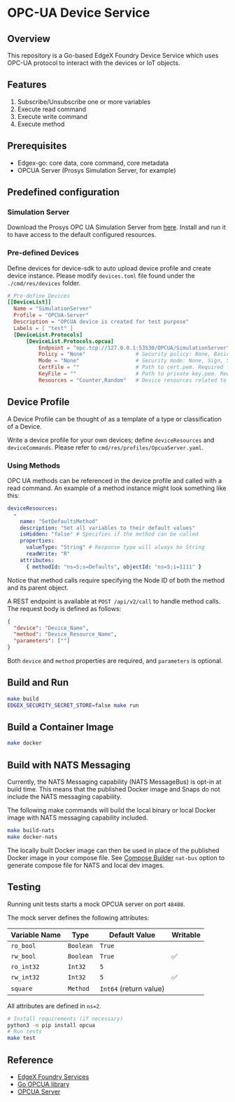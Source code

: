 # OPC-UA Device Service

## Overview

This repository is a Go-based EdgeX Foundry Device Service which uses OPC-UA protocol to interact with the devices or IoT objects.

## Features

1. Subscribe/Unsubscribe one or more variables
2. Execute read command
3. Execute write command
4. Execute method

## Prerequisites

- Edgex-go: core data, core command, core metadata
- OPCUA Server (Prosys Simulation Server, for example)

## Predefined configuration

### Simulation Server

Download the Prosys OPC UA Simulation Server from [here](https://www.prosysopc.com/products/opc-ua-simulation-server/). Install and run it to have access to the default configured resources.

### Pre-defined Devices

Define devices for device-sdk to auto upload device profile and create device instance. Please modify `devices.toml` file found under the `./cmd/res/devices` folder.

```toml
# Pre-define Devices
[[DeviceList]]
  Name = "SimulationServer"
  Profile = "OPCUA-Server"
  Description = "OPCUA device is created for test purpose"
  Labels = [ "test" ]
  [DeviceList.Protocols]
      [DeviceList.Protocols.opcua]
          Endpoint = "opc.tcp://127.0.0.1:53530/OPCUA/SimulationServer"
          Policy = "None"                # Security policy: None, Basic128Rsa15, Basic256, Basic256Sha256. Default: None
          Mode = "None"                  # Security mode: None, Sign, SignAndEncrypt. Default: None
          CertFile = ""                  # Path to cert.pem. Required for security mode/policy != None
          KeyFile = ""                   # Path to private key.pem. Required for security mode/policy != None
          Resources = "Counter,Random"   # Device resources related to Node IDs to subscribe to (comma-separated values)
```

## Device Profile

A Device Profile can be thought of as a template of a type or classification of a Device.

Write a device profile for your own devices; define `deviceResources` and `deviceCommands`. Please refer to `cmd/res/profiles/OpcuaServer.yaml`.

### Using Methods

OPC UA methods can be referenced in the device profile and called with a read command. An example of a method instance might look something like this:

```yaml
deviceResources:
  -
    name: "SetDefaultsMethod"
    description: "Set all variables to their default values"
    isHidden: "false" # Specifies if the method can be called
    properties:
      valueType: "String" # Response type will always be String
      readWrite: "R"
    attributes:
      { methodId: "ns=5;s=Defaults", objectId: "ns=5;i=1111" }
```

Notice that method calls require specifying the Node ID of both the method and its parent object.

A REST endpoint is available at `POST /api/v2/call` to handle method calls. The request body is defined as follows:

```json
{
  "device": "Device_Name",
  "method": "Device_Resource_Name",
  "parameters": [""]
}
```

Both `device` and `method` properties are required, and `parameters` is optional.

## Build and Run

```bash
make build
EDGEX_SECURITY_SECRET_STORE=false make run
```

## Build a Container Image

```bash
make docker
```

## Build with NATS Messaging

Currently, the NATS Messaging capability (NATS MessageBus) is opt-in at build time. This means that the published Docker image and Snaps do not include the NATS messaging capability.

The following make commands will build the local binary or local Docker image with NATS messaging capability included.

```bash
make build-nats
make docker-nats
```

The locally built Docker image can then be used in place of the published Docker image in your compose file.
See [Compose Builder](https://github.com/edgexfoundry/edgex-compose/tree/main/compose-builder#gen) `nat-bus` option to generate compose file for NATS and local dev images.

## Testing

Running unit tests starts a mock OPCUA server on port `48408`.

The mock server defines the following attributes:

| Variable Name | Type | Default Value | Writable |
|-|-|-|-|
|`ro_bool`|`Boolean`|`True`||
|`rw_bool`|`Boolean`|`True`|✅|
|`ro_int32`|`Int32`|`5`||
|`rw_int32`|`Int32`|`5`|✅|
|`square`|`Method`|`Int64` (return value)||

All attributes are defined in `ns=2`.

```bash
# Install requirements (if necessary)
python3 -m pip install opcua
# Run tests
make test
```

## Reference

- [EdgeX Foundry Services](https://github.com/edgexfoundry/edgex-go)
- [Go OPCUA library](https://github.com/gopcua/opcua)
- [OPCUA Server](https://www.prosysopc.com/products/opc-ua-simulation-server)
